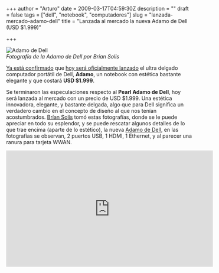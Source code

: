 +++
author = "Arturo"
date = 2009-03-17T04:59:30Z
description = ""
draft = false
tags = ["dell", "notebook", "computadores"]
slug = "lanzada-mercado-adamo-dell"
title = "Lanzada al mercado la nueva Adamo de Dell (USD $1.999)"

+++

![Adamo de Dell](/images/import/158-dell-adamo.jpg)<br />
<cite>Fotografía de la Adamo de Dell por Brian Solis</cite>

[Ya está confirmado](https://techcrunch.com/2009/03/16/it-begins-the-dell-adamo-spotted-at-sxsw/) que [hoy será oficialmente lanzado](https://en.community.dell.com/blogs/direct2dell/archive/2009/03/17/adamo-is-here.aspx) el ultra delgado computador portátil de Dell, **Adamo**, un notebook con estética bastante elegante y que costará **USD $1.999**.

Se terminaron las especulaciones respecto al **Pearl Adamo de Dell**, hoy será lanzada al mercado con un precio de USD $1.999. Una estética innovadora, elegante, y bastante delgada, algo que para Dell significa un verdadero cambio en el concepto de diseño al que nos tenían acostumbrados. [Brían Solís](https://www.briansolis.com) tomó estas fotografías, donde se le puede apreciar en todo su esplendor, y se puede rescatar algunos detalles de lo que trae encima (aparte de lo estético), la nueva [Adamo de Dell](https://www.dell.com/en-us/shop/cty/adamo-by-dell/spd/adamo-13), en las fotografías se observan, 2 puertos USB, 1 HDMI, 1 Ethernet, y al parecer una ranura para tarjeta WWAN.

<iframe width="560" height="315" src="https://www.youtube-nocookie.com/embed/4Tz88aps88M" frameborder="0" allow="autoplay; encrypted-media" allowfullscreen></iframe>

